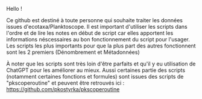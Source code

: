 Hello ! 

Ce github est destiné à toute personne qui souhaite traiter les données issues d'ecotaxa/Planktoscope. 
Il est important d'utiliser les scripts dans l'ordre et de lire les notes en début de script car elles apportent les informations néscessaires au bon fonctionnement du script pour  l'usager.
Les scripts les plus importants pour que la plus part des autres fonctionnent sont les 2 premiers (Dénombrement et Métadonnées)

À noter que les scripts sont très loin d'être parfaits et qu'il y eu utilisation de ChatGPT pour les améliorer au mieux. 
Aussi certaines partie des scripts (notamment certaines fonctions et formules) sont issues des scripts de "pkscoperoutine" et peuvent être retrouvés ici : https://github.com/pkostyrka/pkscoperoutine
